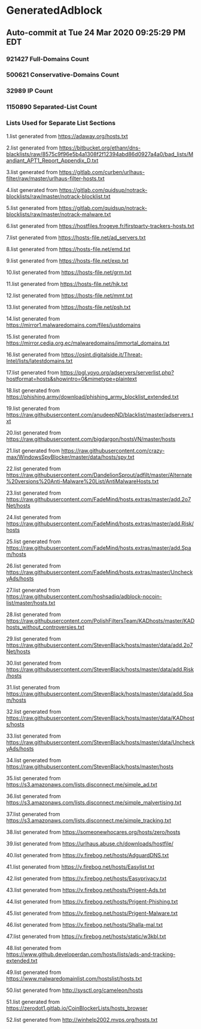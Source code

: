 # GeneratedAdblock
## Auto-commit at Tue 24 Mar 2020 09:25:29 PM EDT
### 921427 Full-Domains Count
### 500621 Conservative-Domains Count
### 32989 IP Count
### 1150890 Separated-List Count
### Lists Used for Separate List Sections
 
1.list generated from https://adaway.org/hosts.txt
 
2.list generated from https://bitbucket.org/ethanr/dns-blacklists/raw/8575c9f96e5b4a1308f2f12394abd86d0927a4a0/bad_lists/Mandiant_APT1_Report_Appendix_D.txt
 
3.list generated from https://gitlab.com/curben/urlhaus-filter/raw/master/urlhaus-filter-hosts.txt
 
4.list generated from https://gitlab.com/quidsup/notrack-blocklists/raw/master/notrack-blocklist.txt
 
5.list generated from https://gitlab.com/quidsup/notrack-blocklists/raw/master/notrack-malware.txt
 
6.list generated from https://hostfiles.frogeye.fr/firstparty-trackers-hosts.txt
 
7.list generated from https://hosts-file.net/ad_servers.txt
 
8.list generated from https://hosts-file.net/emd.txt
 
9.list generated from https://hosts-file.net/exp.txt
 
10.list generated from https://hosts-file.net/grm.txt
 
11.list generated from https://hosts-file.net/hjk.txt
 
12.list generated from https://hosts-file.net/mmt.txt
 
13.list generated from https://hosts-file.net/psh.txt
 
14.list generated from https://mirror1.malwaredomains.com/files/justdomains
 
15.list generated from https://mirror.cedia.org.ec/malwaredomains/immortal_domains.txt
 
16.list generated from https://osint.digitalside.it/Threat-Intel/lists/latestdomains.txt
 
17.list generated from https://pgl.yoyo.org/adservers/serverlist.php?hostformat=hosts&showintro=0&mimetype=plaintext
 
18.list generated from https://phishing.army/download/phishing_army_blocklist_extended.txt
 
19.list generated from https://raw.githubusercontent.com/anudeepND/blacklist/master/adservers.txt
 
20.list generated from https://raw.githubusercontent.com/bigdargon/hostsVN/master/hosts
 
21.list generated from https://raw.githubusercontent.com/crazy-max/WindowsSpyBlocker/master/data/hosts/spy.txt
 
22.list generated from https://raw.githubusercontent.com/DandelionSprout/adfilt/master/Alternate%20versions%20Anti-Malware%20List/AntiMalwareHosts.txt
 
23.list generated from https://raw.githubusercontent.com/FadeMind/hosts.extras/master/add.2o7Net/hosts
 
24.list generated from https://raw.githubusercontent.com/FadeMind/hosts.extras/master/add.Risk/hosts
 
25.list generated from https://raw.githubusercontent.com/FadeMind/hosts.extras/master/add.Spam/hosts
 
26.list generated from https://raw.githubusercontent.com/FadeMind/hosts.extras/master/UncheckyAds/hosts
 
27.list generated from https://raw.githubusercontent.com/hoshsadiq/adblock-nocoin-list/master/hosts.txt
 
28.list generated from https://raw.githubusercontent.com/PolishFiltersTeam/KADhosts/master/KADhosts_without_controversies.txt
 
29.list generated from https://raw.githubusercontent.com/StevenBlack/hosts/master/data/add.2o7Net/hosts
 
30.list generated from https://raw.githubusercontent.com/StevenBlack/hosts/master/data/add.Risk/hosts
 
31.list generated from https://raw.githubusercontent.com/StevenBlack/hosts/master/data/add.Spam/hosts
 
32.list generated from https://raw.githubusercontent.com/StevenBlack/hosts/master/data/KADhosts/hosts
 
33.list generated from https://raw.githubusercontent.com/StevenBlack/hosts/master/data/UncheckyAds/hosts
 
34.list generated from https://raw.githubusercontent.com/StevenBlack/hosts/master/hosts
 
35.list generated from https://s3.amazonaws.com/lists.disconnect.me/simple_ad.txt
 
36.list generated from https://s3.amazonaws.com/lists.disconnect.me/simple_malvertising.txt
 
37.list generated from https://s3.amazonaws.com/lists.disconnect.me/simple_tracking.txt
 
38.list generated from https://someonewhocares.org/hosts/zero/hosts
 
39.list generated from https://urlhaus.abuse.ch/downloads/hostfile/
 
40.list generated from https://v.firebog.net/hosts/AdguardDNS.txt
 
41.list generated from https://v.firebog.net/hosts/Easylist.txt
 
42.list generated from https://v.firebog.net/hosts/Easyprivacy.txt
 
43.list generated from https://v.firebog.net/hosts/Prigent-Ads.txt
 
44.list generated from https://v.firebog.net/hosts/Prigent-Phishing.txt
 
45.list generated from https://v.firebog.net/hosts/Prigent-Malware.txt
 
46.list generated from https://v.firebog.net/hosts/Shalla-mal.txt
 
47.list generated from https://v.firebog.net/hosts/static/w3kbl.txt
 
48.list generated from https://www.github.developerdan.com/hosts/lists/ads-and-tracking-extended.txt
 
49.list generated from https://www.malwaredomainlist.com/hostslist/hosts.txt
 
50.list generated from http://sysctl.org/cameleon/hosts
 
51.list generated from https://zerodot1.gitlab.io/CoinBlockerLists/hosts_browser
 
52.list generated from http://winhelp2002.mvps.org/hosts.txt
 
